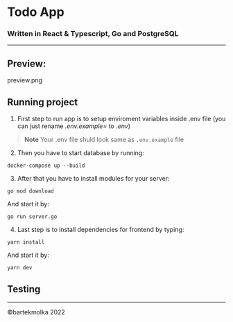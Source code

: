 # Todo App

### Written in React & Typescript, Go and PostgreSQL

---

## Preview: 
preview.png

## Running project

1. First step to run app is to setup enviroment variables inside .env file (you can just rename *.env.example=* to *.env*)

> **Note** Your .env file shuld look same as `.env.example` file

2. Then you have to start database by running:
```
docker-compose up --build
```

3. After that you have to install modules for your server:

```
go mod download
```

And start it by:
```
go run server.go
```
4. Last step is to install dependencies for frontend by typing:

```
yarn install
```
And start it by:

```
yarn dev
```


## Testing



---

©bartekmolka 2022
